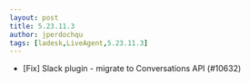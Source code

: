```yaml
---
layout: post
title: 5.23.11.3
author: jperdochqu
tags: [ladesk,LiveAgent,5.23.11.3]
---
```


- [Fix] Slack plugin - migrate to Conversations API (#10632)
